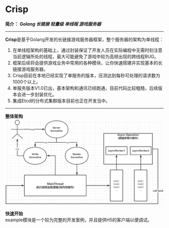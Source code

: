 # Crisp
**简介：** ***Golang 长链接 轻量级 单线程 游戏服务器***
***
**Crisp**是基于Golang开发的长链接游戏服务器框架，整个服务器的架构为单线程：  
1. 在单线程架构的基础上，通过封装保证了开发人员在实际编程中无需时刻注意当前逻辑所处的线程，最大可能避免了游戏中较为高频出现的跨线程BUG。  
2. 框架后续将会提供游戏业务中常用的各种模块，让你快速搭建并实现基本的长链接游戏服务器。  
3. Crisp目前在本地已经实现了单服务的版本，压测达到每秒可处理的请求数为1000个以上。  
4. 单服务版本V1.0已出，基本架构和通讯已经跑通，目前代码比较粗糙，后续版本会进一步封装优化。
5. 集成Etcd的分布式集群版本目前也正在开发当中。  
***
**整体架构**
![img.png](img/server.png)  

**快速开始**  
example模块是一个较为完整的开发案例，并且提供H5的客户端以便调试。
